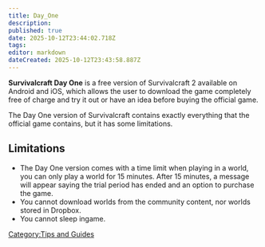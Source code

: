 ```yaml
---
title: Day_One
description: 
published: true
date: 2025-10-12T23:44:02.718Z
tags: 
editor: markdown
dateCreated: 2025-10-12T23:43:58.887Z
---
```


**Survivalcraft Day One** is a free version of Survivalcraft 2 available
on Android and iOS, which allows the user to download the game
completely free of charge and try it out or have an idea before buying
the official game.

The Day One version of Survivalcraft contains exactly everything that
the official game contains, but it has some limitations.

## Limitations

  - The Day One version comes with a time limit when playing in a world,
    you can only play a world for 15 minutes. After 15 minutes, a
    message will appear saying the trial period has ended and an option
    to purchase the game.
  - You cannot download worlds from the community content, nor worlds
    stored in Dropbox.
  - You cannot sleep ingame.

[Category:Tips and Guides](Category:Tips_and_Guides "wikilink")